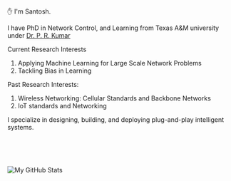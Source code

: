 :raised_hand: I'm Santosh.

I have PhD in Network Control, and Learning from Texas A&M university under [Dr. P. R. Kumar](https://cesg.tamu.edu/faculty/p-r-kumar/)


Current Research Interests
1. Applying Machine Learning for Large Scale Network Problems
2. Tackling Bias in Learning

Past Research Interests:
1. Wireless Networking: Cellular Standards and Backbone Networks
2. IoT standards and Networking

I specialize in designing, building, and deploying plug-and-play intelligent systems.

</br>
</br>
</br>

![My GitHub Stats](https://github-readme-stats.vercel.app/api/?username=shotsan&count_private=true&theme=tokyonight&showicons=true&cache_seconds=86400)


